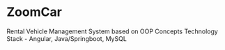 # ZoomCar
Rental Vehicle Management System based on OOP Concepts
Technology Stack - Angular, Java/Springboot, MySQL

